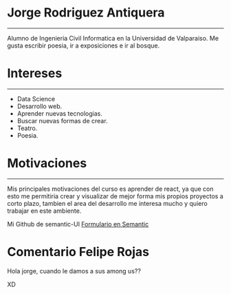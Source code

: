 # Jorge Rodriguez Antiquera
***
Alumno de Ingenieria Civil Informatica en la Universidad de Valparaiso.
Me gusta escribir poesia, ir a exposiciones e ir al bosque.

# Intereses 
***
- Data Science
- Desarrollo web.
- Aprender nuevas tecnologias.
- Buscar nuevas formas de crear.
- Teatro.
- Poesia.

# Motivaciones 
***

Mis principales motivaciones del curso es aprender de react, ya que con esto me permitiria crear y visualizar de mejor forma mis propios proyectos a corto plazo, tambien el area del desarrollo me interesa mucho y quiero trabajar en este ambiente.

Mi Github de semantic-UI [Formulario en Semantic](https://github.com/jorgeRodriguezAntiquera/Semantic-Formulario)

# Comentario Felipe Rojas

Hola jorge, cuando le damos a sus among us??

XD
